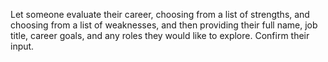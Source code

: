 Let someone evaluate their career, choosing from a list of strengths, and choosing from a list of weaknesses, and then providing their full name, job title, career goals, and any roles they would like to explore. Confirm their input.